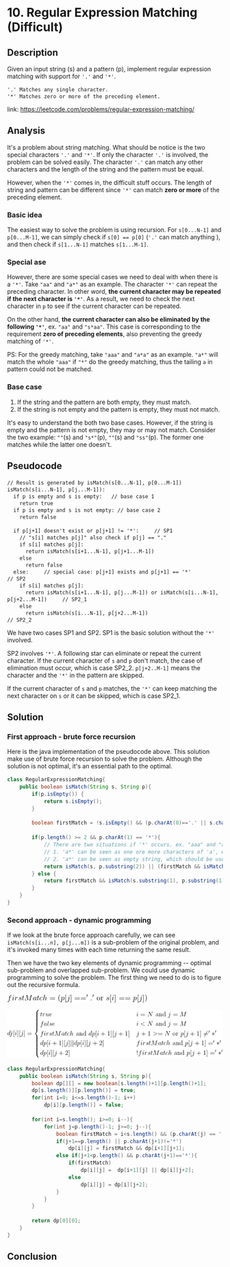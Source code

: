 # 10. Regular Expression Matching (Difficult)
 
## Description
Given an input string (s) and a pattern (p), implement regular expression matching with support for `'.'` and `'*'`.

```
'.' Matches any single character.
'*' Matches zero or more of the preceding element.
```

link: https://leetcode.com/problems/regular-expression-matching/


## Analysis
It's a problem about string matching. What should be notice is the two special characters `'.'` and `'*'`. If only 
the character `'.'` is involved, the problem can be solved easily. The character `'.'` can match any other characters and 
the length of the string and the pattern must be equal. 

However, when the `'*'` comes in, the difficult stuff occurs. The length of string and pattern can be different
 since `'*'` can match **zero or more** of the preceding element. 
 
 
### Basic idea
 The easiest way to solve the problem is using recursion. For `s[0...N-1]` and `p[0...M-1]`, we can simply check if
 `s[0] == p[0]` (`'.'` can match anything ), and then check if `s[1...N-1]` matches `s[1...M-1]`.
 
### Special ase
However, there are some special cases we need to deal with when there is a `'*'`. Take `"aa"` and `"a*"` as an example. 
The character `'*'` can repeat the preceding character. In other word, **the current character may be repeated if the next 
character is `'*'`**. As a result, we need to check the next character in `p` to see if the current character can be 
repeated. 

On the other hand, **the current character can also be eliminated by the following `'*'`**, ex. `"aa"` and `"s*aa"`.
This case is corresponding to the requirement **zero of preceding elements**, also preventing the greedy matching of `'*'`.

PS: For the greedy matching, take `"aaa"` and `"a*a"` as an example. `"a*"` will match the whole `"aaa"` if `"*"` do 
the greedy matching, thus the tailing `a` in pattern could not be matched.

### Base case
1. If the string and the pattern are both empty, they must match.
2. If the string is not empty and the pattern is empty, they must not match.

It's easy to understand the both two base cases. However, if the string is empty and the pattern is not empty, they may 
or may not match. Consider the two example: `""`(s) and `"s*"`(p),  `""`(s) and `"ss"`(p). The former one matches while 
the latter one doesn't. 

## Pseudocode
```
// Result is generated by isMatch(s[0...N-1], p[0...M-1])
isMatch(s[i...N-1], p[j...M-1]):
  if p is empty and s is empty:   // base case 1
    return true
  if p is empty and s is not empty: // base case 2
    return false
  
  if p[j+1] doesn't exist or p[j+1] != '*':     // SP1
    // "s[i] matches p[j]" also check if p[j] == "." 
    if s[i] matches p[j]:                                 
      return isMatch(s[i+1...N-1], p[j+1...M-1]) 
    else
      return false                              
  else:     // special case: p[j+1] exists and p[j+1] == '*'                            // SP2
    if s[i] matches p[j]:     
      return isMatch(s[i+1...N-1], p[j...M-1]) or isMatch(s[i...N-1], p[j+2...M-1])     // SP2_1
    else
      return isMatch(s[i...N-1], p[j+2...M-1])                                          // SP2_2
```

We have two cases SP1 and SP2. SP1 is the basic solution without the `'*'` involved. 

SP2 involves `'*'`. A following star can eliminate or repeat the current character. If the current character of `s` and `p`
don't match, the case of elimination must occur, which is case SP2_2. `p[j+2..M-1]` means the character and the `'*'` in 
the pattern are skipped.

If the current character of `s` and `p` matches, the `'*'` can keep matching the next character on `s` 
or it can be skipped, which is case SP2_1.

## Solution
### First approach - brute force recursion
Here is the java implementation of the pseudocode above. This solution make use of brute force recursion to solve the 
problem. Although the solution is not optimal, it's an essential path to the optimal. 
```java
class RegularExpressionMatching{
    public boolean isMatch(String s, String p){
        if(p.isEmpty()) {
            return s.isEmpty();
        }

        boolean firstMatch = !s.isEmpty() && (p.charAt(0)=='.' || s.charAt(0) == p.charAt(0));

        if(p.length() >= 2 && p.charAt(1) == '*'){
            // There are two situations if '*' occurs. ex. "aaa" and "a*a"
            // 1. 'a*' can be seen as one ore more characters of 'a', which should only be used if first character of both string matches.
            // 2. 'a*' can be seen as empty string, which should be used no matter firstMatch is true or false.
            return isMatch(s, p.substring(2)) || (firstMatch && isMatch(s.substring(1), p));
        } else {
            return firstMatch && isMatch(s.substring(1), p.substring(1));
        }
    }
}
```

### Second approach - dynamic programming
If we look at the brute force approach carefully, we can see `isMatch(s[i...n], p[j...m])` is a sub-problem of the original problem, and
it's invoked many times with each time returning the same result.

Then we have the two key elements of dynamic programming -- optimal sub-problem and overlapped sub-problem. We could use dynamic programming
to solve the problem. The first thing we need to do is to figure out the recursive formula.

![](../../pics/10_dp_first_match.png)

![](../../pics/10_dp_formula.png)

```java
class RegularExpressionMatching{
    public boolean isMatch(String s, String p){
        boolean dp[][] = new boolean[s.length()+1][p.length()+1];
        dp[s.length()][p.length()] = true;
        for(int i=0; i<=s.length()-1; i++)
            dp[i][p.length()] = false;

        for(int i=s.length(); i>=0; i--){
            for(int j=p.length()-1; j>=0; j--){
                boolean firstMatch = i<s.length() && (p.charAt(j) == '.' || s.charAt(i) == p.charAt(j));
                if(j+1==p.length() || p.charAt(j+1)!='*')
                    dp[i][j] = firstMatch && dp[i+1][j+1];
                else if(j+1<p.length() && p.charAt(j+1)=='*'){
                    if(firstMatch)
                        dp[i][j] =  dp[i+1][j] || dp[i][j+2];
                    else
                        dp[i][j] = dp[i][j+2];
                }
            }
        }

        return dp[0][0];
    }
}
```


## Conclusion